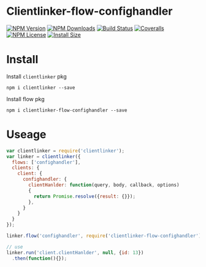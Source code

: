 Clientlinker-flow-confighandler
==============================

[![NPM Version][npm-image]][npm-url]
[![NPM Downloads][downloads-image]][npm-url]
[![Build Status][travis-image]][travis-url]
[![Coveralls][coveralls-image]][coveralls-url]
[![NPM License][license-image]][npm-url]
[![Install Size][install-size-image]][install-size-url]


# Install

Install `clientlinker` pkg

```shell
npm i clientlinker --save
```

Install flow pkg

```shell
npm i clientlinker-flow-confighandler --save
```


# Useage

```javascript
var clientlinker = require('clientlinker');
var linker = clientlinker({
  flows: ['confighandler'],
  clients: {
    client: {
      confighandler: {
        clientHanlder: function(query, body, callback, options)
        {
          return Promise.resolve({result: {}});
        },
      }
    }
  }
});

linker.flow('confighandler', require('clientlinker-flow-confighandler'));

// use
linker.run('client.clientHanlder', null, {id: 13})
  .then(function(){});
```


[npm-image]: http://img.shields.io/npm/v/clientlinker-flow-confighandler.svg
[downloads-image]: http://img.shields.io/npm/dm/clientlinker-flow-confighandler.svg
[npm-url]: https://www.npmjs.org/package/clientlinker-flow-confighandler
[travis-image]: http://img.shields.io/travis/Bacra/node-clientlinker-flow-confighandler/master.svg?label=linux
[travis-url]: https://travis-ci.org/Bacra/node-clientlinker-flow-confighandler
[coveralls-image]: https://img.shields.io/coveralls/Bacra/node-clientlinker-flow-confighandler.svg
[coveralls-url]: https://coveralls.io/github/Bacra/node-clientlinker-flow-confighandler
[license-image]: http://img.shields.io/npm/l/clientlinker-flow-confighandler.svg
[install-size-url]: https://packagephobia.now.sh/result?p=clientlinker-flow-confighandler
[install-size-image]: https://packagephobia.now.sh/badge?p=clientlinker-flow-confighandler
